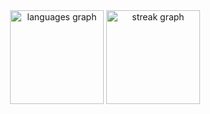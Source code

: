 <div align="center">
<!--   <img src="https://github-readme-stats.vercel.app/api?username=NhanHoVan&hide_title=false&hide_rank=true&show_icons=true&include_all_commits=true&count_private=true&disable_animations=false&theme=dracula&locale=en&hide_border=false" height="150" alt="stats graph"  /> -->
  <img src="https://github-readme-stats.vercel.app/api/top-langs?username=NhanHoVan&locale=en&hide_title=false&layout=compact&card_width=320&langs_count=5&theme=dracula&hide_border=false" height="150" alt="languages graph"  />
  <img src="https://streak-stats.demolab.com?user=NhanHoVan&locale=en&mode=daily&theme=dracula&hide_border=false&border_radius=5" height="150" alt="streak graph"  />
</div>
